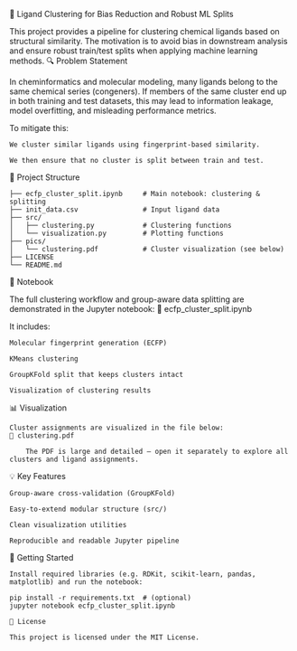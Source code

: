 🧪 Ligand Clustering for Bias Reduction and Robust ML Splits

This project provides a pipeline for clustering chemical ligands based on structural similarity. The motivation is to avoid bias in downstream analysis and ensure robust train/test splits when applying machine learning methods.
🔍 Problem Statement

In cheminformatics and molecular modeling, many ligands belong to the same chemical series (congeners). If members of the same cluster end up in both training and test datasets, this may lead to information leakage, model overfitting, and misleading performance metrics.

To mitigate this:

    We cluster similar ligands using fingerprint-based similarity.

    We then ensure that no cluster is split between train and test.

📁 Project Structure
`````
├── ecfp_cluster_split.ipynb     # Main notebook: clustering & splitting
├── init_data.csv                # Input ligand data
├── src/
│   ├── clustering.py            # Clustering functions
│   └── visualization.py         # Plotting functions
├── pics/
│   └── clustering.pdf           # Cluster visualization (see below)
├── LICENSE
└── README.md
`````

📓 Notebook

The full clustering workflow and group-aware data splitting are demonstrated in the Jupyter notebook:
📘 ecfp_cluster_split.ipynb

It includes:

    Molecular fingerprint generation (ECFP)

    KMeans clustering

    GroupKFold split that keeps clusters intact

    Visualization of clustering results


📊 Visualization

    Cluster assignments are visualized in the file below:
    📎 clustering.pdf

        The PDF is large and detailed — open it separately to explore all clusters and ligand assignments.

💡 Key Features

    Group-aware cross-validation (GroupKFold)

    Easy-to-extend modular structure (src/)

    Clean visualization utilities

    Reproducible and readable Jupyter pipeline

🚀 Getting Started

    Install required libraries (e.g. RDKit, scikit-learn, pandas, matplotlib) and run the notebook:

    pip install -r requirements.txt  # (optional)
    jupyter notebook ecfp_cluster_split.ipynb

    📄 License

    This project is licensed under the MIT License.

